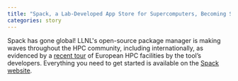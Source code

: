 ```yaml
---
title: "Spack, a Lab-Developed App Store for Supercomputers, Becoming Standard-Bearer"
categories: story
---
```


Spack has gone global! LLNL's open-source package manager is making waves throughout the HPC community, including internationally, as evidenced by a [recent tour](https://www.llnl.gov/news/spack-lab-developed-app-store-supercomputers-becoming-standard-bearer) of European HPC facilities by the tool’s developers. Everything you need to get started is available on the [Spack website](https://spack.io/).
